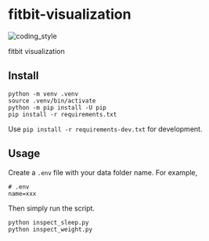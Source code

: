 # fitbit-visualization

![coding_style](https://img.shields.io/badge/code%20style-black-000000.svg)

fitbit visualization

## Install

    python -m venv .venv
    source .venv/bin/activate
    python -m pip install -U pip
    pip install -r requirements.txt

Use `pip install -r requirements-dev.txt` for development.

## Usage

Create a `.env` file with your data folder name. For example,

    # .env
    name=xxx

Then simply run the script.

    python inspect_sleep.py
    python inspect_weight.py
